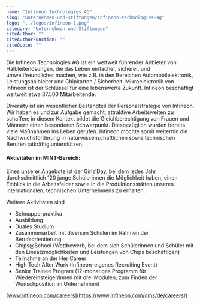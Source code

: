 ```yaml
---
name: "Infineon Technologies AG"
slug: "unternehmen-und-stiftungen/infineon-technologies-ag"
logo: "../logos/Infineon-1.png"
category: "Unternehmen und Stiftungen"
citeAuthor: ""
citeAuthorFunction: ""
citeQuote: ""
---
```


Die Infineon Technologies AG ist ein weltweit führender Anbieter von Halbleiterlösungen, die das Leben einfacher, sicherer, und umweltfreundlicher machen, wie z.B. in den Bereichen Automobilelektronik, Leistungshalbleiter und Chipkarten / Sicherheit. Mikroelektronik von Infineon ist der Schlüssel für eine lebenswerte Zukunft. Infineon beschäftigt weltweit etwa 37.500 Mitarbeitende.

Diversity ist ein wesentlicher Bestandteil der Personalstrategie von Infineon. Wir haben es und zur Aufgabe gemacht, attraktive Arbeitswelten zu schaffen; in diesem Kontext bildet die Gleichberechtigung von Frauen und Männern einen besonderen Schwerpunkt. Diesbezüglich wurden bereits viele Maßnahmen ins Leben gerufen. Infineon möchte somit weiterhin die Nachwuchsförderung in naturwissenschaftlichen sowie technischen Berufen tatkräftig unterstützen.

#### Aktivitäten im MINT-Bereich:

Eines unserer Angebote ist der Girls’Day, bei dem jedes Jahr durchschnittlich 120 junge Schülerinnen die Möglichkeit haben, einen Einblick in die Arbeitsfelder sowie in die Produktionsstätten unseres internationalen, technischen Unternehmens zu erhalten.

Weitere Aktivitäten sind

- Schnupperpraktika
- Ausbildung
- Duales Studium
- Zusammenarbeit mit diversen Schulen im Rahmen der Berufsorientierung
- Chips@School (Wettbewerb, bei dem sich Schülerinnen und Schüler mit den Einsatzmöglichkeiten und Leistungen von Chips beschäftigen)
- Teilnahme an der Her Career
- High Tech After Work (Infineon-eigenes Recruiting Event)
- Senior Trainee Program (12-monatiges Programm für Wiedereinsteiger/innen mit drei Modulen, zum Finden der Wunschposition im Unternehmen)

[www.infineon.com/careers](https://www.infineon.com/cms/de/careers/)

